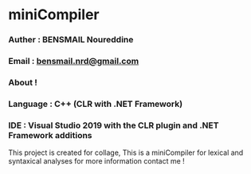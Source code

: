 # miniCompiler
### Auther : BENSMAIL Noureddine
### Email : bensmail.nrd@gmail.com
### About !
### Language : C++ (CLR with .NET Framework)
### IDE : Visual Studio 2019 with the CLR plugin and .NET Framework additions

This project is created for collage, This is a miniCompiler for lexical and syntaxical analyses
for more information contact me ! 
